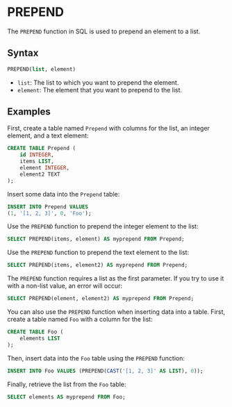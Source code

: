 # PREPEND

The `PREPEND` function in SQL is used to prepend an element to a list.

## Syntax

```sql
PREPEND(list, element)
```

- `list`: The list to which you want to prepend the element.
- `element`: The element that you want to prepend to the list.

## Examples

First, create a table named `Prepend` with columns for the list, an integer element, and a text element:

```sql
CREATE TABLE Prepend (
    id INTEGER,
    items LIST,
    element INTEGER,
    element2 TEXT
);
```

Insert some data into the `Prepend` table:

```sql
INSERT INTO Prepend VALUES
(1, '[1, 2, 3]', 0, 'Foo');
```

Use the `PREPEND` function to prepend the integer element to the list:

```sql
SELECT PREPEND(items, element) AS myprepend FROM Prepend;
```

Use the `PREPEND` function to prepend the text element to the list:

```sql
SELECT PREPEND(items, element2) AS myprepend FROM Prepend;
```

The `PREPEND` function requires a list as the first parameter. If you try to use it with a non-list value, an error will occur:

```sql
SELECT PREPEND(element, element2) AS myprepend FROM Prepend;
```

You can also use the `PREPEND` function when inserting data into a table. First, create a table named `Foo` with a column for the list:

```sql
CREATE TABLE Foo (
    elements LIST
);
```

Then, insert data into the `Foo` table using the `PREPEND` function:

```sql
INSERT INTO Foo VALUES (PREPEND(CAST('[1, 2, 3]' AS LIST), 0));
```

Finally, retrieve the list from the `Foo` table:

```sql
SELECT elements AS myprepend FROM Foo;
```
